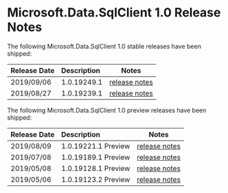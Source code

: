 # Microsoft.Data.SqlClient 1.0 Release Notes

The following Microsoft.Data.SqlClient 1.0 stable releases have been shipped:

| Release Date | Description | Notes |
| :-- | :-- | :--: |
| 2019/09/06 | 1.0.19249.1  | [release notes](1.0.19249.1.md) |
| 2019/08/27 | 1.0.19239.1  | [release notes](1.0.19239.1.md) |

The following Microsoft.Data.SqlClient 1.0 preview releases have been shipped:

| Release Date | Description | Notes |
| :-- | :-- | :--: |
| 2019/08/09 | 1.0.19221.1 Preview | [release notes](1.0.19221.1-Preview.md) |
| 2019/07/08 | 1.0.19189.1 Preview | [release notes](1.0.19189.1-Preview.md) |
| 2019/05/08 | 1.0.19128.1 Preview | [release notes](1.0.19128.1-Preview.md) |
| 2019/05/06 | 1.0.19123.2 Preview | [release notes](1.0.19123.2-Preview.md) |
